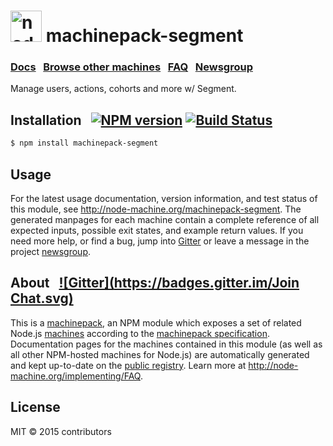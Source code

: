 <h1>
  <a href="http://node-machine.org" title="Node-Machine public registry"><img alt="node-machine logo" title="Node-Machine Project" src="http://node-machine.org/images/machine-anthropomorph-for-white-bg.png" width="50" /></a>
  machinepack-segment
</h1>

### [Docs](http://node-machine.org/machinepack-segment) &nbsp; [Browse other machines](http://node-machine.org/machinepacks) &nbsp;  [FAQ](http://node-machine.org/implementing/FAQ)  &nbsp;  [Newsgroup](https://groups.google.com/forum/?hl=en#!forum/node-machine)

Manage users, actions, cohorts and more w/ Segment.


## Installation &nbsp; [![NPM version](https://badge.fury.io/js/machinepack-segment.svg)](http://badge.fury.io/js/machinepack-segment) [![Build Status](https://travis-ci.org/mikermcneil/machinepack-segment.png?branch=master)](https://travis-ci.org/mikermcneil/machinepack-segment)

```sh
$ npm install machinepack-segment
```

## Usage

For the latest usage documentation, version information, and test status of this module, see <a href="http://node-machine.org/machinepack-segment" title="Manage users, actions, cohorts and more w/ Segment. (for node.js)">http://node-machine.org/machinepack-segment</a>.  The generated manpages for each machine contain a complete reference of all expected inputs, possible exit states, and example return values.  If you need more help, or find a bug, jump into [Gitter](https://gitter.im/node-machine/general) or leave a message in the project [newsgroup](https://groups.google.com/forum/?hl=en#!forum/node-machine).

## About  &nbsp; [![Gitter](https://badges.gitter.im/Join Chat.svg)](https://gitter.im/node-machine/general?utm_source=badge&utm_medium=badge&utm_campaign=pr-badge&utm_content=badge)

This is a [machinepack](http://node-machine.org/machinepacks), an NPM module which exposes a set of related Node.js [machines](http://node-machine.org/spec/machine) according to the [machinepack specification](http://node-machine.org/spec/machinepack).
Documentation pages for the machines contained in this module (as well as all other NPM-hosted machines for Node.js) are automatically generated and kept up-to-date on the <a href="http://node-machine.org" title="Public machine registry for Node.js">public registry</a>.
Learn more at <a href="http://node-machine.org/implementing/FAQ" title="Machine Project FAQ (for implementors)">http://node-machine.org/implementing/FAQ</a>.

## License

MIT &copy; 2015 contributors

